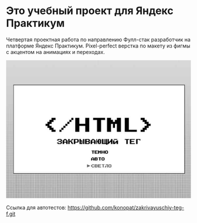 # Это учебный проект для Яндекс Практикум

Четвертая проектная работа по направлению Фулл-стак разработчик на платформе Яндекс Практикум. Pixel-perfect верстка по макету из фигмы с акцентом на анимациях и переходах.

![index.html preview](./images/preview.jpeg)

Ссылка для автотестов:
https://github.com/konopat/zakrivayuschiy-teg-f.git
